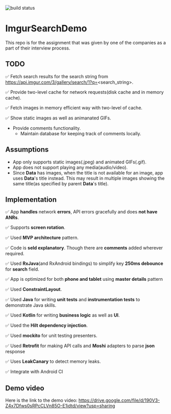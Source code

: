 ![build status](https://github.com/pathakashish/ImgurSearchDemo/workflows/Android%20CI/badge.svg?branch=master)


# ImgurSearchDemo
This repo is for the assignment that was given by one of the companies as a part of their interview process.

## TODO
  :white_check_mark: Fetch search results for the search string from https://api.imgur.com/3/gallery/search/1?q=<search_string>.
  
  :white_check_mark: Provide two-level cache for network requests(disk cache and in memory cache).
  
  :white_check_mark: Fetch images in memory efficient way with two-level of cache.
  
  :white_check_mark: Show static images as well as animanated GIFs.
  
  * Provide comments functionality.
      * Maintain database for keeping track of comments locally.

## Assumptions
  * App only supports static images(.jpeg) and animated GIFs(.gif).
  * App does not support playing any media(audio/video).
  * Since **Data** has images, when the title is not available for an image, app uses **Data**'s title instead. This may result in multiple images showing the same title(as specified by parent **Data**'s title).

## Implementation
 :white_check_mark: App **handles** network **errors**, API errors gracefully and does **not have ANRs**.
 
 :white_check_mark: Supports **screen rotation**.
 
 :white_check_mark: Used **MVP architecture** pattern.
 
 :white_check_mark: Code is **seld explanatory**. Though there are **comments** added wherever required.
 
 :white_check_mark: Used **RxJava**(and RxAndroid bindings) to simplify key **250ms debounce** for **search** field.
 
 :white_check_mark: App is optimized for both **phone and tablet** using **master details** pattern
 
 :white_check_mark: Used **ConstraintLayout**.
 
 :white_check_mark: Used **Java** for writing **unit tests** and **instrumentation tests** to demonstrate Java skills.
 
 :white_check_mark: Used **Kotlin** for writing **business logic** as well as **UI**.
 
 :white_check_mark: Used the **Hilt dependency injection**.
 
 :white_check_mark: Used **mockito** for unit testing presenters.
 
 :white_check_mark: Used **Retrofit** for making API calls and **Moshi** adapters to parse **json** response
 
 :white_check_mark: Uses **LeakCanary** to detect memory leaks.
 
 :white_check_mark: Integrate with Android CI

## Demo video
 Here is the link to the demo video: https://drive.google.com/file/d/190V3-Z4x7Dfws0sRPcCLVn85O-E1idtd/view?usp=sharing
